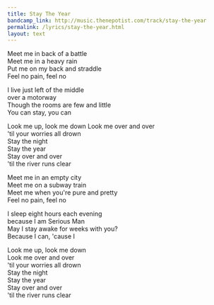```yaml
---
title: Stay The Year
bandcamp_link: http://music.thenepotist.com/track/stay-the-year
permalink: /lyrics/stay-the-year.html
layout: text
---
```


Meet me in back of a battle  
Meet me in a heavy rain  
Put me on my back and straddle  
Feel no pain, feel no  

I live just left of the middle  
over a motorway  
Though the rooms are few and little  
You can stay, you can

Look me up, look me down 
Look me over and over  
'til your worries all drown  
Stay the night  
Stay the year  
Stay over and over  
'til the river runs clear  

Meet me in an empty city  
Meet me on a subway train  
Meet me when you're pure and pretty  
Feel no pain, feel no  

I sleep eight hours each evening  
because I am Serious Man  
May I stay awake for weeks with you?  
Because I can, 'cause I 

Look me up, look me down  
Look me over and over  
'til your worries all drown  
Stay the night  
Stay the year  
Stay over and over  
'til the river runs clear  
